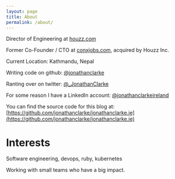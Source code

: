 ```yaml
---
layout: page
title: About
permalink: /about/
---
```


Director of Engineering at [houzz.com](https://houzz.com)

Former Co-Founder / CTO at [conxjobs.com](https://conx.co), acquired by Houzz Inc.

Current Location: Kathmandu, Nepal

Writing code on github: [@jonathanclarke](https://www.github.com/jonathanclarke)

Ranting over on twitter: [@_JonathanClarke](https://www.twitter.com/_JonathanClarke)

For some reason I have a LinkedIn account: [@jonathanclarkeireland](https://www.linkedin.com/in/jonathanclarkeireireland/)

You can find the source code for this blog at: [https://github.com/jonathanclarke/jonathanclarke.ie](https://github.com/jonathanclarke/jonathanclarke.ie)

# Interests

Software engineering, devops, ruby, kubernetes

Working with small teams who have a big impact.
